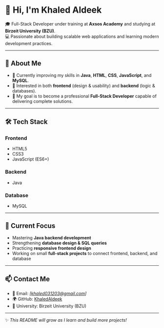 # 👋 Hi, I'm Khaled Aldeek  

🎓 Full-Stack Developer under training at **Axsos Academy** and studying at **Birzeit University (BZU)**.  
💻 Passionate about building scalable web applications and learning modern development practices.  

---

## 🚀 About Me  
- 🌱 Currently improving my skills in **Java**, **HTML**, **CSS**, **JavaScript**, and **MySQL**.  
- 🔧 Interested in both **frontend** (design & usability) and **backend** (logic & databases).  
- 🎯 My goal is to become a professional **Full-Stack Developer** capable of delivering complete solutions.  

---

## 🛠️ Tech Stack  
### Frontend  
- HTML5  
- CSS3  
- JavaScript (ES6+)  

### Backend  
- Java  

### Database  
- MySQL  

---

## 📌 Current Focus  
- Mastering **Java backend development**  
- Strengthening **database design & SQL queries**  
- Practicing **responsive frontend design**  
- Working on small **full-stack projects** to connect frontend, backend, and database  

---

## 📫 Contact Me  
- 📧 Email: *[khaled031203@gmail.com]*  
- 🌍 GitHub: [KhaledAldeek](https://github.com/KhaledAldeek)  
- 🏫 University: Birzeit University (BZU)  

---

✨ *This README will grow as I learn and build more projects!*  

